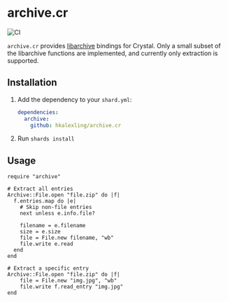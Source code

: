 # archive.cr

![CI](https://github.com/hkalexling/archive.cr/workflows/CI/badge.svg)

`archive.cr` provides [libarchive](https://github.com/libarchive/libarchive) bindings for Crystal. Only a small subset of the libarchive functions are implemented, and currently only extraction is supported.

## Installation

1. Add the dependency to your `shard.yml`:

   ```yaml
   dependencies:
     archive:
       github: hkalexling/archive.cr
   ```

2. Run `shards install`

## Usage

```crystal
require "archive"

# Extract all entries
Archive::File.open "file.zip" do |f|
  f.entries.map do |e|
    # Skip non-file entries
  	next unless e.info.file?

    filename = e.filename
    size = e.size
    file = File.new filename, "wb"
    file.write e.read
  end
end

# Extract a specific entry
Archive::File.open "file.zip" do |f|
    file = File.new "img.jpg", "wb"
    file.write f.read_entry "img.jpg"
end
```
